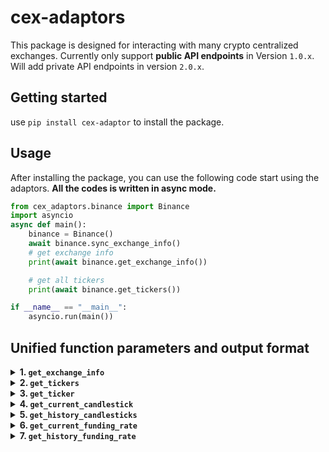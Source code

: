 # cex-adaptors
This package is designed for interacting with many crypto centralized exchanges. Currently only support **public API endpoints** in Version `1.0.x`. Will add private API endpoints in version `2.0.x`.

## Getting started
use ```pip install cex-adaptor``` to install the package.

## Usage
After installing the package, you can use the following code start using the adaptors.
**All the codes is written in async mode.**
```python
from cex_adaptors.binance import Binance
import asyncio
async def main():
    binance = Binance()
    await binance.sync_exchange_info()
    # get exchange info
    print(await binance.get_exchange_info())

    # get all tickers
    print(await binance.get_tickers())

if __name__ == "__main__":
    asyncio.run(main())
```

## Unified function parameters and output format
<details>
<summary><strong>1. <code>get_exchange_info</code></strong></summary>

#### Input
#### Output (Nested Dictionary)
</details>

<details>
<summary><strong>2. <code>get_tickers</code></strong></summary>

#### Input
```json
{
    "market": "spot"  // must be in "spot", "perp", "futures". If `null` will return all tickers on the exchange
}
```

#### Output (nested dict)
```json
{
    "BTC/USDT:USDT" : {
        "timestamp": 1630000000000,
        "instrument_id": "BTC/USDT:USDT",
        "open_time": 1630000000000,
        "close_time": 1630000000000,
        "open": 10000.0,
        "high": 11000.0,
        "low": 9000.0,
        "last": 10000.0,
        "base_volume": 1000.0,
        "quote_volume": 10000000.0,
        "price_change": 0.0,  // must in quote currency
        "price_change_percent": 0.01, // must in percentage, if 0.01 means 1%,
        "raw_data": {},
    },
  // many instrument ticker
}
```
</details>


<details>
<summary><strong>3. <code>get_ticker</code></strong></summary>

#### Input
```json
{
    "instrument_id": "BTC/USDT:USDT"  // must be perp_instrument_id in exchange's exchange info
}
```

#### Output (Dictionary)
```json
{
    "BTC/USDT:USDT" : {
        "timestamp": 1630000000000,
        "instrument_id": "BTC/USDT:USDT",
        "open_time": 1630000000000,
        "close_time": 1630000000000,
        "open": 10000.0,
        "high": 11000.0,
        "low": 9000.0,
        "last": 10000.0,
        "base_volume": 1000.0,
        "quote_volume": 10000000.0,
        "price_change": 0.0,  // must in quote currency
        "price_change_percent": 0.01, // must in percentage, if 0.01 means 1%,
        "raw_data": {},
    }
}
```
</details>

<details>
<summary><strong>4. <code>get_current_candlestick</code></strong></summary>

#### Input
```json
{
  "instrument_id": "BTC/USDT:USDT-PERP", // required
  "interval": "1m", // required, vary from different exchanges
}
```

#### Output (List of Dictionary)
```json
{
  "timestamp": 1629350400000, // timestamp in millisecond
  "interval": "1m",
  "instrument_id": "BTC/USDT:USDT-PERP",
  "market_type": "perp", // "spot", "futures", "perp
  "open": 10000.0, // open price
  "high": 10100, // high price
  "low": 9900, // low price
  "close": 10050, // close price
  "base_volume": 1000, // volume in base currency
  "quote_volume": 10000000, // quote volume
  "contract_volume": 1000, // contract volume
  "raw_data": {} // raw data from exchange
}
```

</details>

<details>
<summary><strong>5. <code>get_history_candlesticks</code></strong></summary>

#### Input
```json
{
  "instrument_id": "BTC/USDT:USDT-PERP", // required
  "interval": "1m", // required, vary from different exchanges
  "start": 1629350400000, // optional, timestamp in millisecond
  "end": 1629350400000, // optional, timestamp in millisecond
  "num": 100, // optional, number of data to return
}
```

#### Output (List of Dictionary)
```json
[
  {
    "timestamp": 1629350400000, // timestamp in millisecond
    "interval": "1m",
    "instrument_id": "BTC/USDT:USDT-PERP",
    "market_type": "perp", // "spot", "futures", "perp
    "open": 10000.0, // open price
    "high": 10100, // high price
    "low": 9900, // low price
    "close": 10050, // close price
    "base_volume": 1000, // volume in base currency
    "quote_volume": 10000000, // quote volume
    "contract_volume": 1000, // contract volume, if is spot then will equal to base_volume
    "raw_data": {} // raw data from exchange
  },
  // many history candlesticks data
]
```


</details>

<details>
<summary><strong>6. <code>get_current_funding_rate</code></strong></summary>

#### Input
```json
{
  "instrument_id": "BTC/USDT:USDT-PERP", // required, funding rate only support futures and perp
}
```
#### Output
```json
{
  "BTC/USDT:USDT-PERP": {
    "timestamp": 1629350400000, // timestamp in millisecond
    "next_funding_time": 1629350400000, // timestamp in milliseconds
    "instrument_id": "BTC/USDT:USDT-PERP",
    "market_type": "perp",
    "funding_rate": 0.001, // funding rate in percentage, 0.01 means 1%
    "raw_data": {} // raw data from exchange
  }
}
```

</details>

<details>
<summary><strong>7. <code>get_history_funding_rate</code></strong></summary>

#### Input
```json
{
  "instrument_id": "BTC/USDT:USDT-PERP", // required, funding rate only support futures and perp
  "start": 1629350400000, // optional, timestamp in millisecond
  "end": 1629350400000, // optional, timestamp in millisecond
  "num": 100, // optional, number of data to return
}
```
**(`start`, `end`)** or **`num`** must be provided, if both provided, use **start** and **end**.

#### Output
```json
[
  {
    "timestamp": 1629350400000, // timestamp in millisecond
    "instrument_id": "BTC/USDT:USDT-PERP",
    "market_type": "perp",
    "funding_rate": 0.001, // funding rate in percentage, 0.01 means 1%
    "realized_rate": 0.001, // realized rate in percentage, 0.01 means 1%
    "raw_data": {} // raw data from exchange
  }, // many history funding rate data
]
```